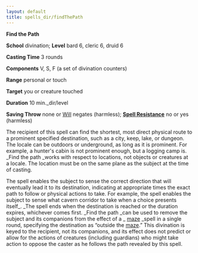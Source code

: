 ```yaml
---
layout: default
title: spells_dir/findThePath
---
```

 **Find the Path**

**School** divination; **Level** bard 6, cleric 6, druid 6

**Casting Time** 3 rounds

**Components** V, S, F (a set of divination counters)

**Range** personal or touch

**Target** you or creature touched

**Duration** 10 min._dir/level

**Saving Throw** none or [Will](../combat#_will) negates (harmless); **[Spell Resistance](../glossary#_spell-resistance)** no or yes (harmless)

The recipient of this spell can find the shortest, most direct physical route to a prominent specified destination, such as a city, keep, lake, or dungeon. The locale can be outdoors or underground, as long as it is prominent. For example, a hunter's cabin is not prominent enough, but a logging camp is. _Find the path _works with respect to locations, not objects or creatures at a locale. The location must be on the same plane as the subject at the time of casting.

The spell enables the subject to sense the correct direction that will eventually lead it to its destination, indicating at appropriate times the exact path to follow or physical actions to take. For example, the spell enables the subject to sense what cavern corridor to take when a choice presents itself_. _The spell ends when the destination is reached or the duration expires, whichever comes first. _Find the path _can be used to remove the subject and its companions from the effect of a _ [maze](maze#_maze) _spell in a single round, specifying the destination as “outside the [maze](maze#_maze).” This divination is keyed to the recipient, not its companions, and its effect does not predict or allow for the actions of creatures (including guardians) who might take action to oppose the caster as he follows the path revealed by this spell.

